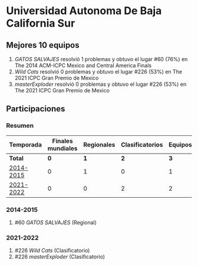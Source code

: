 ---
---

# Universidad Autonoma De Baja California Sur

## Mejores 10 equipos

1. _GATOS SALVAJES_ resolvió 1 problemas y obtuvo el lugar #60 (76%) en The 2014 ACM-ICPC Mexico and Central America Finals
1. _Wild Cats_ resolvió 0 problemas y obtuvo el lugar #226 (53%) en The 2021 ICPC Gran Premio de Mexico
1. _masterExploder_ resolvió 0 problemas y obtuvo el lugar #226 (53%) en The 2021 ICPC Gran Premio de Mexico

## Participaciones

### Resumen

| Temporada | Finales mundiales | Regionales | Clasificatorios | Equipos |
| --- | --- | --- | --- | --- |
| **Total** | **0** | **1** | **2** | **3** |
| [2014-2015](#2014-2015) | 0 | 1 | 0 | 1 |
| [2021-2022](#2021-2022) | 0 | 0 | 2 | 2 |

### 2014-2015

1. #60 _GATOS SALVAJES_ (Regional)

### 2021-2022

1. #226 _Wild Cats_ (Clasificatorio)
1. #226 _masterExploder_ (Clasificatorio)



